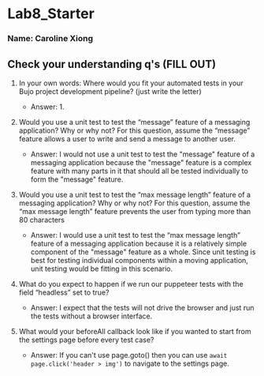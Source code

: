 # Lab8_Starter

### Name: Caroline Xiong
## Check your understanding q's (FILL OUT)
1. In your own words: Where would you fit your automated tests in your Bujo project development pipeline? (just write the letter)
   
   * Answer: 1.

2. Would you use a unit test to test the “message” feature of a messaging application? Why or why not? For this question, assume the “message” feature allows a user to write and send a message to another user.

   * Answer: I would not use a unit test to test the "message" feature of a messaging application because the "message" feature is a complex feature with many parts in it that should all be tested individually to form the "message" feature.

3. Would you use a unit test to test the “max message length” feature of a messaging application? Why or why not? For this question, assume the “max message length” feature prevents the user from typing more than 80 characters
   
   * Answer: I would use a unit test to test the “max message length” feature of a messaging application because it is a relatively simple component of the "message" feature as a whole. Since unit testing is best for testing individual components within a moving application, unit testing would be fitting in this scenario.

4. What do you expect to happen if we run our puppeteer tests with the field “headless” set to true?
   
   * Answer: I expect that the tests will not drive the browser and just run the tests without a browser interface.

5. What would your beforeAll callback look like if you wanted to start from the settings page before every test case?

   * Answer: If you can't use page.goto() then you can use `await page.click('header > img')` to navigate to the settings page.